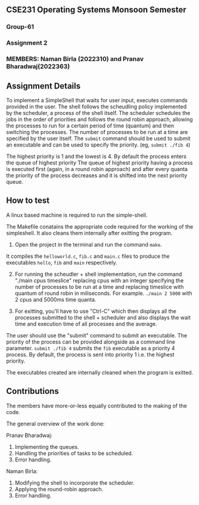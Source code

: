## CSE231 Operating Systems Monsoon Semester 
### Group-61
### Assignment 2

### MEMBERS: Naman Birla (2022310) and Pranav Bharadwaj(2022363)

## Assignment Details

To implement a SimpleShell that waits for user input, executes commands provided in the user. The shell follows the scheudling policy implemented by the scheduler, a process of the shell itself. The scheduler schedules the jobs in the order of priorities and follows the round robin approach, allowing the processes to run for a certain period of time (quantum) and then switching the processes. The number of processes to be run at a time are specified by the user itself. The ```submit``` command should be used to submit an executable and can be used to specify the priority. (eg, ```submit ./fib 4```)

The highest priority is 1 and the lowest is 4. By default the process enters the queue of highest priority The queue of highest priority having a process is executed first (again, in a round robin approach) and after every quanta the priority of the process decreases and it is shifted into the next priority queue.


## How to test
A linux based machine is required to run the simple-shell.

The Makefile conatains the appropriate code required for the working of the simpleshell. It also cleans them internally after exitting the program.

1. Open the project in the terminal and run the command ```make```. 

It compiles the ```helloworld.c```, ```fib.c```  and  ```main.c``` files to produce the executables ```hello```, ```fib``` and ```main``` respectively.

2. For running the scheudler + shell implementation, run the command "./main cpus timeslice" replacing cpus with an integer specifying the number of processes to be run at a time and replacing timeslice with quantum of round robin in miliseconds. For example. ``` ./main 2 5000 ``` with 2 cpus and 5000ms time quanta.

3. For exitting, you'll have to use "Ctrl-C" which then displays all the processes submitted to the shell + scheduler and also displays the wait time and execution time of all processes and the average.

The user should use the "submit" command to submit an executable. The priority of the process can be provided alongside as a command line parameter. ```submit ./fib 4``` submits the ```fib``` executable as a priority 4 process.
By default, the process is sent into priority 1 i.e. the highest priority.

The executables created are internally cleaned when the program is exitted.


## Contributions

The members have more-or-less equally contributed to the making of the code. 

The general overview of the work done:

Pranav Bharadwaj:
1.	Implementing the queues.
2.	Handling the priorities of tasks to be scheduled.
3.	Error handling.


Naman Birla:
1.	Modifying the shell to incorporate the scheduler.
2.	Applying the round-robin approach.
3.	Error handling.

